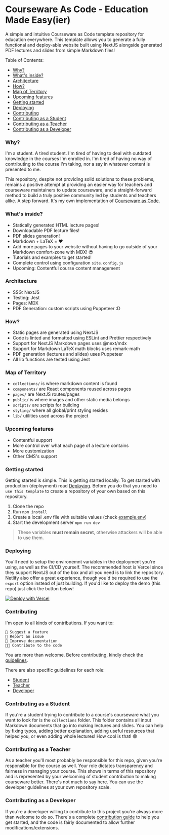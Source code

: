 # Courseware As Code - Education Made Easy(ier)

A simple and intuitive Courseware as Code template repository for
education everywhere. This template allows you to generate a fully functional
and deploy-able website built using NextJS alongside generated PDF lectures and
slides from simple Markdown files!

Table of Contents:
-   [Why?](#why)
-   [What's inside?](#whats-inside)
-   [Architecture](#architecture)
-   [How?](#how)
-   [Map of Territory](#map-of-territory)
-   [Upcoming features](#upcoming-features)
-   [Getting started](#getting-started)
-   [Deploying](#deploying)
-   [Contributing](#contributing)
-   [Contributing as a Student](#contributing-as-a-student)
-   [Contributing as a Teacher](#contributing-as-a-teacher)
-   [Contributing as a Developer](#contributing-as-a-developer)


### Why?

I'm a student. A tired student. I'm tired of having to deal with outdated
knowledge in the courses I'm enrolled in. I'm tired of having no way of
contributing to the course I'm taking, nor a say in whatever content is
presented to me.

This repository, despite not providing solid solutions to
these problems, remains a positive attempt at providing an easier way for
teachers and courseware maintainers to update courseware, and a straight-forward
method to build a truly positive community led by students and teachers alike. A
step forward. It's my own implementation of [Courseware as Code](https://www.youtube.com/watch?v=L4zf_QIr4jQ).

### What's inside?

- Statically generated HTML lecture pages!
- Downloadable PDF lecture files!
- PDF slides generation!
- Markdown + LaTeX  = ❤️
- Add more pages to your website without having to go outside of your Markdown
  comfort-zone with MDX! 😍
- Tutorials and examples to get started!
- Complete control using configuration `site.config.js`
- Upcoming: Contentful course content management

### Architecture

- SSG: NextJS
- Testing: Jest
- Pages: MDX
- PDF Generation: custom scripts using Puppeteer :D

### How?

- Static pages are generated using NextJS
- Code is linted and formatted using ESLint and Prettier respectively
- Support for NextJS Markdown pages uses @next/mdx
- Support for Markdown LaTeX math blocks uses remark-math
- PDF generation (lectures and slides) uses Puppeteer
- All lib functions are tested using Jest

### Map of Territory
- `collections/` is where markdown content is found
- `components/` are React components reused across pages
- `pages/` are NextJS routes/pages
- `public/` is where images and other static media belongs
- `scripts/` are scripts for building
- `styling/` where all global/print styling resides
- `lib/` utilities used across the project

### Upcoming features

- Contentful support
- More control over what each page of a lecture contains
- More customization
- Other CMS's support

### Getting started

Getting started is simple. This is getting started locally. To get started with production (deployment) read
[Deploying](#deploying). Before you do that you need to `use this template` to
create a repository of your own based on this repository.

1. Clone the repo
2. Run `npm install`
3. Create a local .env file with suitable values (check [example.env](./example.env))
4. Start the development server `npm run dev`

> These variables **must remain secret**, otherwise attackers will be able to
> use them.

### Deploying

You'll need to setup the environemnt variables in the deployment you're using,
as well as the CI/CD yourself. The recommended host is Vercel since they support
NextJS out of the box and all you need is to link the repository. Netlify also
offer a great experience, though you'd be required to use the `export` option
instead of just building. If you'd like to deploy the demo (this repo) just click the button below!

[![Deploy with Vercel](https://vercel.com/button)](https://vercel.com/new/git/external?repository-url=https%3A%2F%2Fgithub.com%2FKL13NT%2Fcourseware-as-code&project-name=courseware-as-code&repo-name=courseware-as-code)

### Contributing

I'm open to all kinds of contributions. If you want to:

```
🤔 Suggest a feature
🐛 Report an issue
📖 Improve documentation
👩‍💻 Contribute to the code
```

You are more than welcome. Before contributing, kindly check the
[guidelines](CONTRIBUTING.md).

There are also specific guidelines for each role:
- [Student](#contributing-as-a-student)
- [Teacher](#contributing-as-a-teacher)
- [Developer](#contributing-as-a-developer)

### Contributing as a Student

If you're a student trying to contribute to a course's courseware what you want
to look for is the `collections` folder. This folder contains all input Markdown
documents that go into making lectures and slides. You can help by fixing typos,
adding better explanation, adding useful resources that helped you, or even
adding whole lectures! How cool is that! 😄

### Contributing as a Teacher

As a teacher you'll most probably be responsible for this repo, given you're
responsible for the course as well. Your role dictates transparency and fairness
in managing your course. This shows in terms of this repository and is
represented by your welcoming of student contribution to making courseware
better. There's not much to say here. You can use the developer guidelines at
your own repository scale.

### Contributing as a Developer

If you're a developer willing to contribute to this project you're always more
than welcome to do so. There's a complete [contribution guide](CONTRIBUTING.md)
to help you get started, and the code is fairly documented to allow further
modifications/extensions.